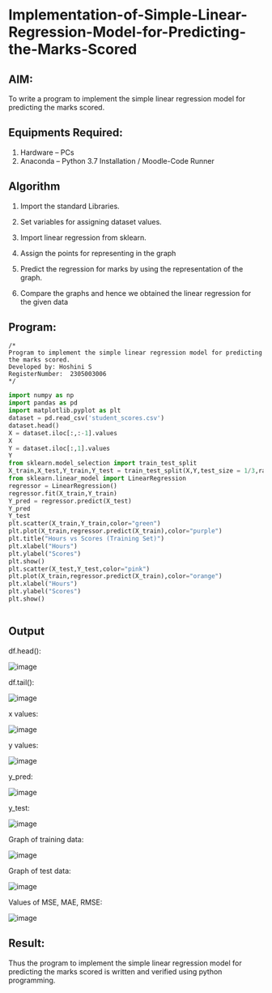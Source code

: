 # Implementation-of-Simple-Linear-Regression-Model-for-Predicting-the-Marks-Scored

## AIM:
To write a program to implement the simple linear regression model for predicting the marks scored.

## Equipments Required:
1. Hardware – PCs
2. Anaconda – Python 3.7 Installation / Moodle-Code Runner

## Algorithm
1. Import the standard Libraries.

2. Set variables for assigning dataset values.

3. Import linear regression from sklearn.

4. Assign the points for representing in the graph

5. Predict the regression for marks by using the representation of the graph.

6. Compare the graphs and hence we obtained the linear regression for the given data

## Program:
````
/*
Program to implement the simple linear regression model for predicting the marks scored.
Developed by: Hoshini S 
RegisterNumber:  2305003006
*/
````
````python
import numpy as np
import pandas as pd
import matplotlib.pyplot as plt
dataset = pd.read_csv('student_scores.csv')
dataset.head()
X = dataset.iloc[:,:-1].values
X
Y = dataset.iloc[:,1].values
Y
from sklearn.model_selection import train_test_split
X_train,X_test,Y_train,Y_test = train_test_split(X,Y,test_size = 1/3,random_state = 0)
from sklearn.linear_model import LinearRegression
regressor = LinearRegression()
regressor.fit(X_train,Y_train)
Y_pred = regressor.predict(X_test)
Y_pred
Y_test
plt.scatter(X_train,Y_train,color="green")
plt.plot(X_train,regressor.predict(X_train),color="purple")
plt.title("Hours vs Scores (Training Set)")
plt.xlabel("Hours")
plt.ylabel("Scores")
plt.show()
plt.scatter(X_test,Y_test,color="pink")
plt.plot(X_train,regressor.predict(X_train),color="orange") 
plt.xlabel("Hours")
plt.ylabel("Scores")
plt.show()



```````
## Output
df.head():

![image](https://github.com/Revathi-Dayalan/Implementation-of-Simple-Linear-Regression-Model-for-Predicting-the-Marks-Scored/assets/96000574/62590047-f712-49f5-a103-99bd976f8841)

df.tail():

![image](https://github.com/Revathi-Dayalan/Implementation-of-Simple-Linear-Regression-Model-for-Predicting-the-Marks-Scored/assets/96000574/3d895f25-41d0-493e-b640-4ff89f96a1af)

x values:

![image](https://github.com/Revathi-Dayalan/Implementation-of-Simple-Linear-Regression-Model-for-Predicting-the-Marks-Scored/assets/96000574/4b6ea6c9-13bb-4551-9b6f-f0ae549fe3fa)

y values:

![image](https://github.com/Revathi-Dayalan/Implementation-of-Simple-Linear-Regression-Model-for-Predicting-the-Marks-Scored/assets/96000574/f4771238-c788-4062-8e23-99879410e3cd)

y_pred:

![image](https://github.com/Revathi-Dayalan/Implementation-of-Simple-Linear-Regression-Model-for-Predicting-the-Marks-Scored/assets/96000574/5f7ea461-dcb0-4a3d-b70e-f40862af3036)

y_test:

![image](https://github.com/Revathi-Dayalan/Implementation-of-Simple-Linear-Regression-Model-for-Predicting-the-Marks-Scored/assets/96000574/b82a492f-77a0-48be-a8e6-6a98e0585dc0)

Graph of training data:

![image](https://github.com/Revathi-Dayalan/Implementation-of-Simple-Linear-Regression-Model-for-Predicting-the-Marks-Scored/assets/96000574/b7bb2f54-af01-49a2-b13d-b6e9848fa802)

Graph of test data:

![image](https://github.com/Revathi-Dayalan/Implementation-of-Simple-Linear-Regression-Model-for-Predicting-the-Marks-Scored/assets/96000574/185cd765-57f0-424b-bf6e-8793789dea8d)

Values of MSE, MAE, RMSE:

![image](https://github.com/Revathi-Dayalan/Implementation-of-Simple-Linear-Regression-Model-for-Predicting-the-Marks-Scored/assets/96000574/e9affb7a-53d8-474b-9651-5ba19ac64820)


## Result:
Thus the program to implement the simple linear regression model for predicting the marks scored is written and verified using python programming.
